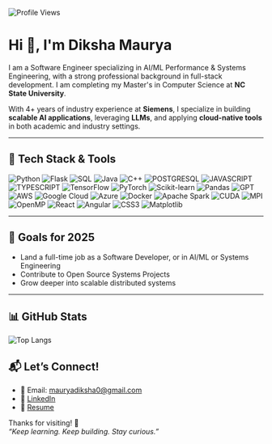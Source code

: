 ![Profile Views](https://komarev.com/ghpvc/?username=Diksha-Maurya&color=blue)


# Hi 👋, I'm Diksha Maurya

I am a Software Engineer specializing in AI/ML Performance & Systems Engineering, with a strong professional background in full-stack development. I am completing my Master's in Computer Science at **NC State University**.  

With 4+ years of industry experience at **Siemens**, I specialize in building **scalable AI applications**, leveraging **LLMs**, and applying **cloud-native tools** in both academic and industry settings.

---

## 🧰 Tech Stack & Tools


![Python](https://img.shields.io/badge/Python-3776AB?style=for-the-badge&logo=python&logoColor=white)
![Flask](https://img.shields.io/badge/Flask-000000?style=for-the-badge&logo=flask&logoColor=white)
![SQL](https://img.shields.io/badge/SQL-336791?style=for-the-badge&logo=mysql&logoColor=white)
![Java](https://img.shields.io/badge/Java-007396?style=for-the-badge&logo=java&logoColor=white)
![C++](https://img.shields.io/badge/C++-00599C?style=for-the-badge&logo=c%2B%2B&logoColor=white)
![POSTGRESQL](https://img.shields.io/badge/postgresql-4169e1?style=for-the-badge&logo=postgresql&logoColor=white)
![JAVASCRIPT](https://img.shields.io/badge/JavaScript-F7DF1E?style=for-the-badge&logo=javascript&logoColor=black)
![TYPESCRIPT](https://img.shields.io/badge/TypeScript-3178C6?style=for-the-badge&logo=typescript&logoColor=white)
![TensorFlow](https://img.shields.io/badge/TensorFlow-FF6F00?style=for-the-badge&logo=tensorflow&logoColor=white)
![PyTorch](https://img.shields.io/badge/PyTorch-EE4C2C?style=for-the-badge&logo=pytorch&logoColor=white)
![Scikit-learn](https://img.shields.io/badge/scikit--learn-F7931E?style=for-the-badge&logo=scikitlearn&logoColor=white)
![Pandas](https://img.shields.io/badge/Pandas-150458?style=for-the-badge&logo=pandas&logoColor=white)
![GPT](https://img.shields.io/badge/GPT-1A1A1A?style=for-the-badge)
![AWS](https://img.shields.io/badge/AWS-232F3E?style=for-the-badge&logo=amazonaws&logoColor=white)
![Google Cloud](https://img.shields.io/badge/Google%20Cloud-4285F4?style=for-the-badge&logo=googlecloud&logoColor=white)
![Azure](https://img.shields.io/badge/Azure-0078D4?style=for-the-badge&logo=microsoftazure&logoColor=white)
![Docker](https://img.shields.io/badge/Docker-2496ED?style=for-the-badge&logo=docker&logoColor=white)
![Apache Spark](https://img.shields.io/badge/Spark-E25A1C?style=for-the-badge&logo=apachespark&logoColor=white)
![CUDA](https://img.shields.io/badge/CUDA-76B900?style=for-the-badge&logo=nvidia&logoColor=white)
![MPI](https://img.shields.io/badge/MPI-000000?style=for-the-badge)
![OpenMP](https://img.shields.io/badge/OpenMP-224099?style=for-the-badge)
![React](https://img.shields.io/badge/React-61DAFB?style=for-the-badge&logo=react&logoColor=black)
![Angular](https://img.shields.io/badge/Angular-DD0031?style=for-the-badge&logo=angular&logoColor=white)
![CSS3](https://img.shields.io/badge/CSS3-1572B6?style=for-the-badge&logo=css3&logoColor=white)
![Matplotlib](https://img.shields.io/badge/Matplotlib-11557C?style=for-the-badge&logo=plotly&logoColor=white)



---

## 🎯 Goals for 2025
- Land a full-time job as a Software Developer, or in AI/ML or Systems Engineering
- Contribute to Open Source Systems Projects
- Grow deeper into scalable distributed systems  

---

##

## 📊 GitHub Stats

![Top Langs](https://github-readme-stats.vercel.app/api/top-langs/?username=Diksha-Maurya&layout=compact&theme=radical) 


## 📬 Let’s Connect!

- 📧 Email: mauryadiksha0@gmail.com  
- 💼 [LinkedIn](https://www.linkedin.com/in/diksha-maurya2/)  
- 📜 [Resume](https://drive.google.com/file/d/1OqfgsSqvDT8x39XaTVBZK3_uBdvLVk6F/view?usp=sharing)

Thanks for visiting! 💙  
*“Keep learning. Keep building. Stay curious.”*
